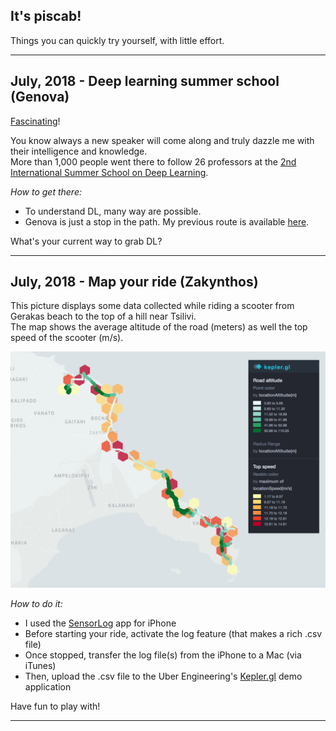 ## It's piscab!

Things you can quickly try yourself, with little effort.  

---

## July, 2018 - Deep learning summer school (Genova) 
  

[Fascinating](https://github.com/piscab/piscab.github.io/blob/master/2018_07_Genova/_DL2018.pdf)! 
  
You know always a new speaker will come along and truly dazzle me with their intelligence and knowledge.  
More than 1,000 people went there to follow 26 professors at the [2nd International Summer School on Deep Learning](http://grammars.grlmc.com/DeepLearn2018/).       

_How to get there:_ 
* To understand DL, many way are possible.
* Genova is just a stop in the path. My previous route is available [here](2018_07_Genova/AccompList.md). 

What's your current way to grab DL?

---

## July, 2018 - Map your ride (Zakynthos)  

This picture displays some data collected while riding a scooter from Gerakas beach to the top of a hill near Tsilivi.   
The map shows the average altitude of the road (meters) as well the top speed of the scooter (m/s).  

![Image](2018_07_Zante/DayTrip.png)  

_How to do it:_ 
* I used the [SensorLog](https://itunes.apple.com/us/app/sensorlog/id388014573?mt=8) app for iPhone
* Before starting your ride, activate the log feature (that makes a rich .csv file)
* Once stopped, transfer the log file(s) from the iPhone to a Mac (via iTunes)
* Then, upload the .csv file to the Uber Engineering's [Kepler.gl](https://uber.github.io/kepler.gl) demo application 

Have fun to play with!  

---
